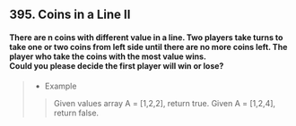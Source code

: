 ## 395. Coins in a Line II
#### There are n coins with different value in a line. Two players take turns to take one or two coins from left side until there are no more coins left. The player who take the coins with the most value wins.<br>Could you please decide the first player will win or lose?

>* Example
>> Given values array A = [1,2,2], return true.
>> Given A = [1,2,4], return false.